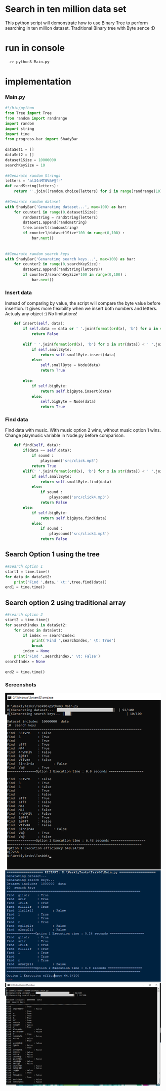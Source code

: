 # Search in ten million data set
This python script will demonstrate how to use Binary Tree to perform searching in ten million dataset. Traditional Binary tree with Byte sence :D

# run in console

```Python
  >> python3 Main.py
```

# implementation

### Main.py
```Python
#!/bin/python
from Tree import Tree
from random import randrange
import random
import string
import time
from progress.bar import ShadyBar

dataSet1 = []
dataSet2 = []
dataset1Size = 10000000
searchKeySize = 10

##Genarate random Strings
letters = 'al34nMT0V&#@fr'
def randString(letters):
    return ''.join((random.choice(letters) for i in range(randrange(10))))
    
##Genarate random dataset  
with ShadyBar('Genarating dataset...', max=100) as bar:
    for counter1 in range(0,dataset1Size):
        randomstring = randString(letters)
        dataSet1.append(randomstring)
        tree.insert(randomstring)
        if counter1/dataset1Size*100 in range(0,100) :
            bar.next()


##Genarate random search keys
with ShadyBar('Genarating search keys...', max=100) as bar:
    for counter2 in range(0,searchKeySize):
        dataSet2.append(randString(letters))
        if counter2/searchKeySize*100 in range(0,100) :
            bar.next()   
```
### Insert data
Instead of comparing by value, the script will compare the byte value before insertion. It gives more flexibility when we insert both numbers and letters. Actualy any object :) No limitations!
```Python
    def insert(self, data):
        if self.data == data or ' '.join(format(ord(x), 'b') for x in str(self.data)) == ' '.join(format(ord(x), 'b') for x in str(data)):
            return False
        
        elif ' '.join(format(ord(x), 'b') for x in str(data)) < ' '.join(format(ord(x), 'b') for x in str(self.data)):
            if self.smallByte:
                return self.smallByte.insert(data)
            else:
                self.smallByte = Node(data)
                return True

        else:
            if self.bigByte:
                return self.bigByte.insert(data)
            else:
                self.bigByte = Node(data)
                return True
```

### Find data
Find data with music. With music option 2 wins, without music option 1 wins. Change playmusic variable in Node.py before comparison. 
```Python
    def find(self, data):
        if(data == self.data):
            if sound :
                playsound('src/click.mp3')
            return True
        elif(' '.join(format(ord(x), 'b') for x in str(data)) < ' '.join(format(ord(x), 'b') for x in str(self.data))):
            if self.smallByte:
                return self.smallByte.find(data)
            else:
                if sound :
                    playsound('src/click4.mp3')
                return False
        else:
            if self.bigByte:
                return self.bigByte.find(data)
            else:
                if sound :
                    playsound('src/click4.mp3')
                return False
```

## Search Option 1 using the tree

```Python
##Search option 1
start1 = time.time()
for data in dataSet2:
    print('Find ',data,' \t:',tree.find(data))
end1 = time.time()
```

## Search option 2 using traditional array
```Python
##search option 2
start2 = time.time()
for searchIndex in dataSet2:
    for index in dataSet1:
        if index == searchIndex:
            print('Find ',searchIndex,' \t: True')
            break
        index = None
    print('Find ',searchIndex,' \t: False')
searchIndex = None

end2 = time.time()
```

### Screenshots
![Ten Million Data set](https://github.com/asirihewage/search-in-ten-million-data-set/blob/master/screenshots/10%20million%20data.png)
![IDLE](https://github.com/asirihewage/search-in-ten-million-data-set/blob/master/screenshots/pythonIDLE.png)
![CMD](https://github.com/asirihewage/search-in-ten-million-data-set/blob/master/screenshots/CMD.png)
